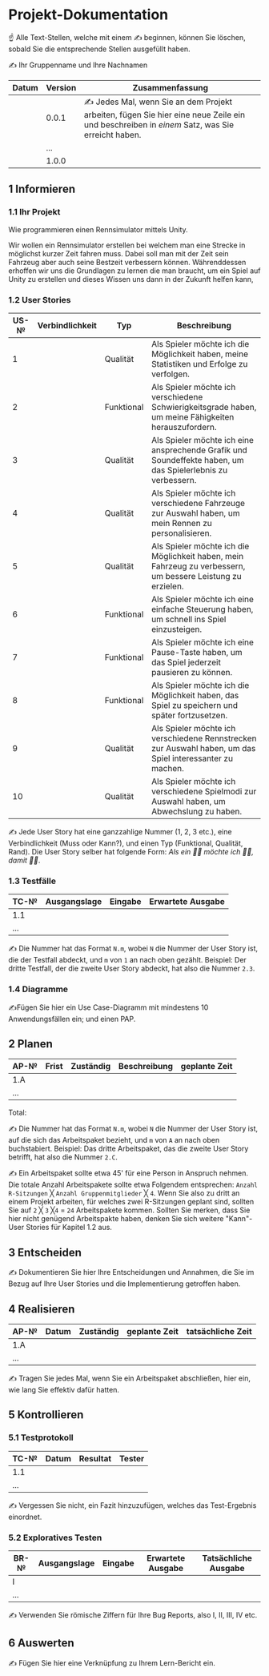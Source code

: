 # Projekt-Dokumentation

☝️ Alle Text-Stellen, welche mit einem ✍️ beginnen, können Sie löschen, sobald Sie die entsprechende Stellen ausgefüllt haben.

✍️ Ihr Gruppenname und Ihre Nachnamen

| Datum | Version | Zusammenfassung                                              |
| ----- | ------- | ------------------------------------------------------------ |
|       | 0.0.1   | ✍️ Jedes Mal, wenn Sie an dem Projekt arbeiten, fügen Sie hier eine neue Zeile ein und beschreiben in *einem* Satz, was Sie erreicht haben. |
|       | ...     |                                                              |
|       | 1.0.0   |                                                              |

## 1 Informieren

### 1.1 Ihr Projekt

Wie programmieren einen Rennsimulator mittels Unity.

Wir wollen ein Rennsimulator erstellen bei welchem man eine Strecke in möglichst kurzer Zeit fahren muss. Dabei soll man mit der Zeit sein Fahrzeug aber auch seine Bestzeit verbessern können. Währenddessen erhoffen wir uns die Grundlagen zu lernen die man braucht, um ein Spiel auf Unity zu erstellen und dieses Wissen uns dann in der Zukunft helfen kann,


### 1.2 User Stories

| US-№ | Verbindlichkeit | Typ  | Beschreibung                       |
| ---- | --------------- | ---- | ---------------------------------- |
| 1    |                 |  Qualität     | Als Spieler möchte ich die Möglichkeit haben, meine Statistiken und Erfolge zu verfolgen. |
| 2 |                 | Funktional     | Als Spieler möchte ich verschiedene Schwierigkeitsgrade haben, um meine Fähigkeiten herauszufordern.                                  |
| 3 |                 |  Qualität    | Als Spieler möchte ich eine ansprechende Grafik und Soundeffekte haben, um das Spielerlebnis zu verbessern.                                  |
| 4 |                 |Qualität      | Als Spieler möchte ich verschiedene Fahrzeuge zur Auswahl haben, um mein Rennen zu personalisieren.                                   |
| 5  |                 |  Qualität    | Als Spieler möchte ich die Möglichkeit haben, mein Fahrzeug zu verbessern, um bessere Leistung zu erzielen.                                   |
| 6 |                 | Funktional     | Als Spieler möchte ich eine einfache Steuerung haben, um schnell ins Spiel einzusteigen.                                   |
| 7  |                 | Funktional     | Als Spieler möchte ich eine Pause-Taste haben, um das Spiel jederzeit pausieren zu können.                                   |
| 8 |                 |  Funktional    | Als Spieler möchte ich die Möglichkeit haben, das Spiel zu speichern und später fortzusetzen.                                   |
| 9  |                 |  Qualität    | Als Spieler möchte ich verschiedene Rennstrecken zur Auswahl haben, um das Spiel interessanter zu machen.                                  |
| 10|                 |   Qualität   | Als Spieler möchte ich verschiedene Spielmodi zur Auswahl haben, um Abwechslung zu haben.                                   |


✍️ Jede User Story hat eine ganzzahlige Nummer (1, 2, 3 etc.), eine Verbindlichkeit (Muss oder Kann?), und einen Typ (Funktional, Qualität, Rand). Die User Story selber hat folgende Form: *Als ein 🤷‍♂️ möchte ich 🤷‍♂️, damit 🤷‍♂️*.

### 1.3 Testfälle

| TC-№ | Ausgangslage | Eingabe | Erwartete Ausgabe |
| ---- | ------------ | ------- | ----------------- |
| 1.1  |              |         |                   |
| ...  |              |         |                   |

✍️ Die Nummer hat das Format `N.m`, wobei `N` die Nummer der User Story ist, die der Testfall abdeckt, und `m` von `1` an nach oben gezählt. Beispiel: Der dritte Testfall, der die zweite User Story abdeckt, hat also die Nummer `2.3`.

### 1.4 Diagramme

✍️Fügen Sie hier ein Use Case-Diagramm mit mindestens 10 Anwendungsfällen ein; und einen PAP.

## 2 Planen

| AP-№ | Frist | Zuständig | Beschreibung | geplante Zeit |
| ---- | ----- | --------- | ------------ | ------------- |
| 1.A  |       |           |              |               |
| ...  |       |           |              |               |

Total: 

✍️ Die Nummer hat das Format `N.m`, wobei `N` die Nummer der User Story ist, auf die sich das Arbeitspaket bezieht, und `m` von `A` an nach oben buchstabiert. Beispiel: Das dritte Arbeitspaket, das die zweite User Story betrifft, hat also die Nummer `2.C`.

✍️ Ein Arbeitspaket sollte etwa 45' für eine Person in Anspruch nehmen. Die totale Anzahl Arbeitspakete sollte etwa Folgendem entsprechen: `Anzahl R-Sitzungen` ╳ `Anzahl Gruppenmitglieder` ╳ `4`. Wenn Sie also zu dritt an einem Projekt arbeiten, für welches zwei R-Sitzungen geplant sind, sollten Sie auf `2` ╳ `3` ╳`4` = `24` Arbeitspakete kommen. Sollten Sie merken, dass Sie hier nicht genügend Arbeitspakte haben, denken Sie sich weitere "Kann"-User Stories für Kapitel 1.2 aus.

## 3 Entscheiden

✍️ Dokumentieren Sie hier Ihre Entscheidungen und Annahmen, die Sie im Bezug auf Ihre User Stories und die Implementierung getroffen haben.

## 4 Realisieren

| AP-№ | Datum | Zuständig | geplante Zeit | tatsächliche Zeit |
| ---- | ----- | --------- | ------------- | ----------------- |
| 1.A  |       |           |               |                   |
| ...  |       |           |               |                   |

✍️ Tragen Sie jedes Mal, wenn Sie ein Arbeitspaket abschließen, hier ein, wie lang Sie effektiv dafür hatten.

## 5 Kontrollieren

### 5.1 Testprotokoll

| TC-№ | Datum | Resultat | Tester |
| ---- | ----- | -------- | ------ |
| 1.1  |       |          |        |
| ...  |       |          |        |

✍️ Vergessen Sie nicht, ein Fazit hinzuzufügen, welches das Test-Ergebnis einordnet.

### 5.2 Exploratives Testen

| BR-№ | Ausgangslage | Eingabe | Erwartete Ausgabe | Tatsächliche Ausgabe |
| ---- | ------------ | ------- | ----------------- | -------------------- |
| I    |              |         |                   |                      |
| ...  |              |         |                   |                      |

✍️ Verwenden Sie römische Ziffern für Ihre Bug Reports, also I, II, III, IV etc.

## 6 Auswerten

✍️ Fügen Sie hier eine Verknüpfung zu Ihrem Lern-Bericht ein.
